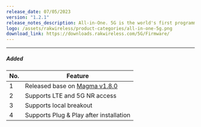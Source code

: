 ```yaml
---
release_date: 07/05/2023
version: "1.2.1"
release_notes_description: All-in-One. 5G is the world's first programmable and open 5G indoor device. Build your own private 5G network with our all-in-one hotspot, which includes a 4G eNodeB, a 5G gNodeB, and a converged core with EPC and 5GC. The All-in-One. 5G software implements the converged core, which includes EPC and 5GC. RAKwireless provides two types of converged cores based on Open5GS and Magma AGW.
logo: /assets/rakwireless/product-categories/all-in-one-5g.png
download_link: https://downloads.rakwireless.com/5G/Firmware/
---
```


<rk-release-notes/>

---

##### Added

| No. | Feature                                                                             |
| --- | ----------------------------------------------------------------------------------- |
| 1   | Released base on [Magma v1.8.0](https://github.com/magma/magma/releases/tag/v1.8.0) |
| 2   | Supports LTE and 5G NR access                                                       |
| 3   | Supports local breakout                                                             |
| 4   | Supports Plug & Play after installation                                             |